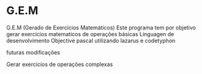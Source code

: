 # G.E.M
G.E.M (Gerado de Exercícios Matemáticos)
Este programa tem por objetivo gerar exercícios matematicos de operações básicas
Linguagen de desenvolvimento Objective pascal utilizando lazarus e codetyphon

futuras modificações

Gerar exercicios de operações complexas
